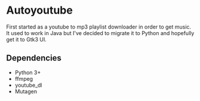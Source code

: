 # Autoyoutube

First started as a youtube to mp3 playlist downloader in order to get music. It used to work in Java but I've decided to migrate it to Python and hopefully get it to Gtk3 UI.

## Dependencies

* Python 3+
* ffmpeg
* youtube_dl
* Mutagen
